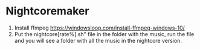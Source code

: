 # Nightcoremaker
1. Install ffmpeg https://windowsloop.com/install-ffmpeg-windows-10/
2. Put the nightcore[rate%].sh" file in the folder with the music, run the file and you will see a folder with all the music in the nightcore version. 
